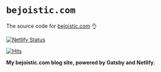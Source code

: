 # `bejoistic.com`

The source code for [bejoistic.com](https://bejoistic.com/) 👌

[![Netlify Status](https://api.netlify.com/api/v1/badges/e7e04e8f-6d67-4111-a52e-dc5f0a43fe8c/deploy-status)](https://app.netlify.com/sites/bejoistic/deploys)

[![Hits](https://hits.seeyoufarm.com/api/count/incr/badge.svg?url=https%3A%2F%2Fgithub.com%2Fshittyweb%2Fweb.bejoistic&count_bg=%2379C83D&title_bg=%23555555&icon=&icon_color=%23E7E7E7&title=hits&edge_flat=true)](https://hits.seeyoufarm.com)

**My bejoistic.com blog site, powered by Gatsby and Netlify.**
